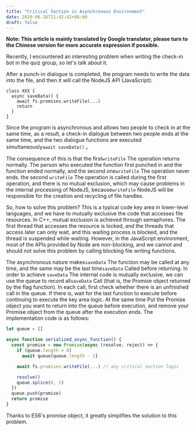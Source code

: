 ```yaml
---
title: "Critical Section in Asynchronous Environment"
date: 2020-06-26T21:42:42+08:00
draft: false
---
```


__Note: This article is mainly translated by Google translator, please turn to the Chinese version for more accurate expression if possible.__

Recently, I encountered an interesting problem when writing the check-in bot in the quiz group, so let's talk about it.

After a punch-in dialogue is completed, the program needs to write the data into the file, and then it will call the NodeJS API (JavaScript):

```javasctipt
class XXX {
  async saveData() {
    await fs.promises.writeFile(...)
    return
  }
}
```

Since the program is asynchronous and allows two people to check in at the same time, as a result, a check-in dialogue between two people ends at the same time, and the two dialogue functions are executed simultaneously`await saveData()` 。

The consequence of this is that the first`writeFile` The operation returns normally. The person who executed the function first punched in and the function ended normally, and the second one`writeFile` The operation never ends. the second `writeFile` The operation is called during the first operation, and there is no mutual exclusion, which may cause problems in the internal processing of NodeJS, because`writeFile` NodeJS will be responsible for the creation and recycling of file handles.

So, how to solve this problem? This is a typical code key area in lower-level languages, and we have to mutually exclusive the code that accesses file resources. In C++, mutual exclusion is achieved through semaphores. The first thread that accesses the resource is locked, and the threads that access later can only wait, and this waiting process is blocked, and the thread is suspended while waiting. However, in the JavaScript environment, most of the APIs provided by Node are non-blocking, and we cannot and should not solve this problem by calling blocking file writing functions.

The asynchronous nature makes`saveData` The function may be called at any time, and the same may be the last time`saveData` Called before returning. In order to achieve `saveData` The internal code is mutually exclusive, we can use the queue to record all`saveData` Call (that is, the Promise object returned by the flag function). In each call, first check whether there is an unfinished call in the queue. If there is, wait for the last function to execute before continuing to execute the key area logic. At the same time Put the Promise object you want to return into the queue before execution, and remove your Promise object from the queue after the execution ends. The implementation code is as follows:

```javascript
let queue = []

async function serialized_async_function() {
  const promise = new Promise(async (resolve, reject) => {
    if (queue.length > 0)
      await queue[queue.length - 1]

    await fs.promises.writeFile(...) // any critical section logic

    resolve()
    queue.splice(0, 1)
  })
  queue.push(promise)
  return promise
}
```

Thanks to ES6's promise object, it greatly simplifies the solution to this problem.
